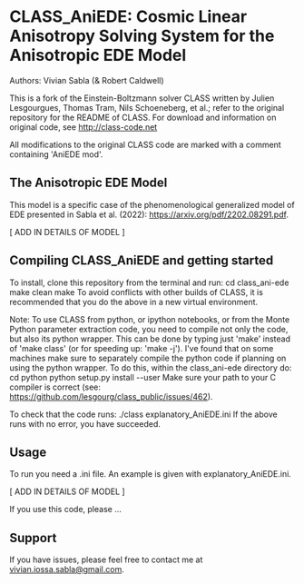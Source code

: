 CLASS_AniEDE: Cosmic Linear Anisotropy Solving System for the Anisotropic EDE Model
==============================================

Authors: Vivian Sabla (& Robert Caldwell)

This is a fork of the Einstein-Boltzmann solver CLASS written by Julien Lesgourgues,
Thomas Tram, Nils Schoeneberg, et al.; refer to the original repository for the README of CLASS.
For download and information on original code, see http://class-code.net

All modifications to the original CLASS code are marked with a comment containing 'AniEDE mod'.

The Anisotropic EDE Model
-------------------------

This model is a specific case of the phenomenological generalized model of EDE 
presented in Sabla et al. (2022): https://arxiv.org/pdf/2202.08291.pdf.



[ ADD IN DETAILS OF MODEL ] 

Compiling CLASS_AniEDE and getting started
------------------------------------------

To install, clone this repository from the terminal and run:
    cd class_ani-ede
    make clean
    make
To avoid conflicts with other builds of CLASS, it is recommended that you 
do the above in a new virtual environment. 

Note: To use CLASS from python, or ipython notebooks, or from the Monte
Python parameter extraction code, you need to compile not only the
code, but also its python wrapper. This can be done by typing just
'make' instead of 'make class' (or for speeding up: 'make -j').
I've found that on some machines make sure to separately compile the python code if 
planning on using the python wrapper.
To do this, within the class_ani-ede directory do:
    cd python
    python setup.py install --user
Make sure your path to your C compiler is correct 
(see: https://github.com/lesgourg/class_public/issues/462). 

To check that the code runs:
    ./class explanatory_AniEDE.ini
If the above runs with no error, you have succeeded. 

Usage
-----

To run you need a .ini file. An example is given with explanatory_AniEDE.ini. 

[ ADD IN DETAILS OF MODEL ]

If you use this code, please ... 

Support
-------

If you have issues, please feel free to contact me at vivian.iossa.sabla@gmail.com. 
